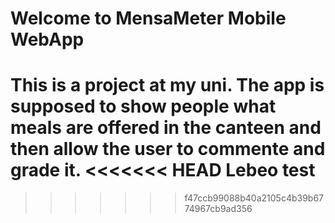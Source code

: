 # Welcome to MensaMeter Mobile WebApp
This is a project at my uni. The app is supposed to show people what meals are offered in the canteen and then allow the user to commente and grade it.
<<<<<<< HEAD
Lebeo test
=======
>>>>>>> f47ccb99088b40a2105c4b39b6774967cb9ad356
